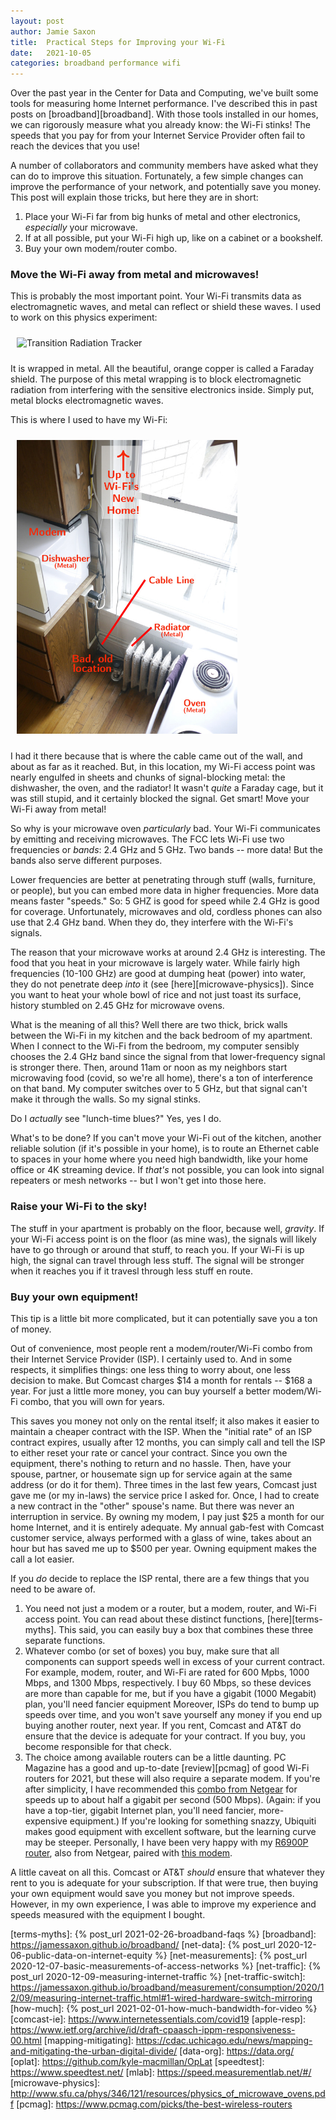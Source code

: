 ```yaml
---
layout: post
author: Jamie Saxon
title:  Practical Steps for Improving your Wi-Fi
date:   2021-10-05
categories: broadband performance wifi
---
```


Over the past year in the Center for Data and Computing, 
  we've built some tools for measuring home Internet performance.
I've described this in past posts on [broadband][broadband].
With those tools installed in our homes,
  we can rigorously measure what you already know:
  the Wi-Fi stinks!
The speeds that you pay for from your Internet Service Provider
  often fail to reach the devices that you use!

A number of collaborators and community members have asked
  what they can do to improve this situation.
Fortunately, a few simple changes
  can improve the performance of your network,
  and potentially save you money.
This post will explain those tricks,
  but here they are in short:

1. Place your Wi-Fi far from big hunks of metal and other electronics, _especially_ your microwave.
2. If at all possible, put your Wi-Fi high up, like on a cabinet or a bookshelf.
3. Buy your own modem/router combo.

### Move the Wi-Fi away from metal and microwaves!

This is probably the most important point.
Your Wi-Fi transmits data as electromagnetic waves,
  and metal can reflect or shield these waves.
I used to work on this physics experiment:

<img src="/assets/img/trt_annotated.png" alt="Transition Radiation Tracker" style="padding:10px" height=250px class=center />

It is wrapped in metal.
All the beautiful, orange copper
  is called a Faraday shield.
The purpose of this metal wrapping 
  is to block electromagnetic radiation
  from interfering with the sensitive electronics inside.
Simply put, metal blocks electromagnetic waves.

This is where I used to have my Wi-Fi:

<img src="/assets/img/wifi_placement.jpg" alt="Old placement" style="padding:10px" height=470px class=center />

I had it there because that is where the cable came out of the wall,
  and about as far as it reached.
But, in this location, my Wi-Fi access point
  was nearly engulfed in sheets and chunks of signal-blocking metal:
  the dishwasher, the oven, and the radiator!
It wasn't _quite_ a Faraday cage, but it was still stupid,
  and it certainly blocked the signal.
Get smart!  Move your Wi-Fi away from metal!

So why is your microwave oven _particularly_ bad.
Your Wi-Fi communicates by emitting and receiving microwaves.
The FCC lets Wi-Fi use two frequencies or _bands_:
  2.4&nbsp;GHz and 5&nbsp;GHz.
Two bands -- more data!
But the bands also serve different purposes.

Lower frequencies are better at penetrating through stuff
  (walls, furniture, or people),
  but you can embed more data in higher frequencies.
More data means faster "speeds."
So: 5&nbsp;GHZ is good for speed
  while 2.4&nbsp;GHz is good for coverage.
Unfortunately,
  microwaves and old, cordless phones 
  can also use that 2.4&nbsp;GHz band.
When they do, they interfere with the Wi-Fi's signals.

The reason that your 
  microwave works at around 2.4 GHz is interesting.
The food that you heat in your microwave is largely water.
While fairly high frequencies (10-100&nbsp;GHz)
  are good at dumping heat (power) into water,
  they do not penetrate deep _into_ it (see [here][microwave-physics]).
Since you want to heat your whole bowl of rice
  and not just toast its surface,
  history stumbled on 2.45&nbsp;GHz for microwave ovens.

What is the meaning of all this?
Well there are two thick, brick walls
  between the Wi-Fi in my kitchen
  and the back bedroom of my apartment.
When I connect to the Wi-Fi from the bedroom,
  my computer sensibly chooses the 2.4&nbsp;GHz band 
  since the signal from that lower-frequency signal
  is stronger there.
Then, around 11am or noon
  as my neighbors start microwaving food (covid, so we're all home),
  there's a ton of interference on that band.
My computer switches over to 5&nbsp;GHz, 
  but that signal can't make it through the walls.
So my signal stinks.

Do I _actually_ see "lunch-time blues?"
Yes, yes I do.

What's to be done?
If you can't move your Wi-Fi out of the kitchen,
  another reliable solution
  (if it's possible in your home),
  is to route an Ethernet cable to spaces
    in your home where you need high bandwidth,
    like your home office or 4K streaming device.
If _that's_ not possible, you can look
  into signal repeaters or mesh networks -- 
  but I won't get into those here.

### Raise your Wi-Fi to the sky!

The stuff in your apartment is probably on the floor,
  because well, _gravity_.
If your Wi-Fi access point is on the floor (as mine was),
  the signals will likely have to go through or around that stuff,
  to reach you.
If your Wi-Fi is up high, 
  the signal can travel through less stuff.
The signal will be stronger when it reaches you
  if it travesl through less stuff en route.

### Buy your own equipment!

This tip is a little bit more complicated,
  but it can potentially save you a ton of money.

Out of convenience,
  most people rent a modem/router/Wi-Fi combo
  from their Internet Service Provider (ISP).
I certainly used to.
And in some respects, it simplifies things:
  one less thing to worry about,
  one less decision to make.
But Comcast charges $14 a month for rentals -- $168 a year.
For just a little more money, 
  you can buy yourself a better modem/Wi-Fi combo, 
  that you will own for years.

This saves you money not only on the rental itself;
  it also makes it easier to maintain a cheaper contract with the ISP.
When the "initial rate" of an ISP contract expires,
  usually after 12 months,
  you can simply call and tell the ISP
  to either reset your rate or cancel your contract.
Since you own the equipment,
  there's nothing to return and no hassle.
Then, have your spouse, partner, or housemate 
  sign up for service again at the same address
  (or do it for them).
Three times in the last few years,
  Comcast just gave me (or my in-laws) the service price I asked for.
Once, 
  I had to create a new contract in the "other" spouse's name.
But there was never an interruption in service.
By owning my modem, I pay just $25 a month
  for our home Internet, and it is entirely adequate.
My annual gab-fest with Comcast customer service,
  always performed with a glass of wine,
  takes about an hour but has saved me up to $500 per year.
Owning equipment makes the call a lot easier.

If you _do_ decide to replace the ISP rental,
  there are a few things that you need to be aware of.

1. You need not just a modem or a router,
     but a modem, router, and Wi-Fi access point.
   You can read about these distinct functions, [here][terms-myths].
   This said, you can easily buy a box that combines these three separate functions.
2. Whatever combo (or set of boxes) you buy,
    make sure that all components can support speeds
    well in excess of your current contract.
   For example, modem, router, and Wi-Fi
     are rated for 600 Mpbs, 1000 Mbps, and 1300 Mbps,
     respectively.
   I buy 60 Mbps, so these devices are more than capable
     for me, but if you have a gigabit (1000 Megabit)
     plan, you'll need fancier equipment
   Moreover, ISPs do tend to bump up speeds over time, and 
     you won't save yourself any money
     if you end up buying another router, next year.
   If you rent, 
     Comcast and AT&T do ensure that the device
     is adequate for your contract.
   If you buy, you become responsible for that check.
3. The choice among available routers can be a little daunting.
   PC Magazine has a good and up-to-date
    [review][pcmag] of good Wi-Fi routers for 2021, 
    but these will also require a separate modem.
   If you're after simplicity, I have recommended
     this [combo from Netgear][netgear]
     for speeds up to about half a gigabit per second (500&nbsp;Mbps).
   (Again: if you have a top-tier, gigabit Internet plan,
    you'll need fancier, more-expensive equipment.)
   If you're looking for something snazzy,
     Ubiquiti makes good equipment with excellent software,
     but the learning curve may be steeper.
   Personally, I have been very happy with my [R6900P router][my-router],
     also from Netgear, paired with [this modem][my-modem].

A little caveat on all this.
Comcast or AT&T _should_
  ensure that whatever they rent to you is adequate for your subscription.
If that were true, then buying your own equipment
  would save you money but not improve speeds.
However, in my own experience,
  I was able to improve my experience and speeds measured 
  with the equipment I bought.


[my-modem]:           https://www.amazon.com/gp/product/B06XH46MWW/
[my-router]:          https://www.amazon.com/gp/product/B07C65K9H9/
[netgear]:            https://www.amazon.com/NETGEAR-Nighthawk-Certified-Xfinity-Spectrum/dp/B00ZUPOF7Y/
[terms-myths]:        {% post_url 2021-02-26-broadband-faqs %}
[broadband]:          https://jamessaxon.github.io/broadband/
[net-data]:           {% post_url 2020-12-06-public-data-on-internet-equity %}
[net-measurements]:   {% post_url 2020-12-07-basic-measurements-of-access-networks %}
[net-traffic]:        {% post_url 2020-12-09-measuring-internet-traffic %}
[net-traffic-switch]: https://jamessaxon.github.io/broadband/measurement/consumption/2020/12/09/measuring-internet-traffic.html#1-wired-hardware-switch-mirroring
[how-much]:           {% post_url 2021-02-01-how-much-bandwidth-for-video %}
[comcast-ie]:         https://www.internetessentials.com/covid19
[apple-resp]:         https://www.ietf.org/archive/id/draft-cpaasch-ippm-responsiveness-00.html
[mapping-mitigating]: https://cdac.uchicago.edu/news/mapping-and-mitigating-the-urban-digital-divide/
[data-org]:           https://data.org/
[oplat]:              https://github.com/kyle-macmillan/OpLat
[speedtest]:          https://www.speedtest.net/
[mlab]:               https://speed.measurementlab.net/#/
[microwave-physics]:  http://www.sfu.ca/phys/346/121/resources/physics_of_microwave_ovens.pdf
[pcmag]:              https://www.pcmag.com/picks/the-best-wireless-routers


